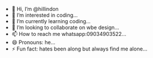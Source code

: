 - 👋 Hi, I’m @hillindon
- 👀 I’m interested in coding...
- 🌱 I’m currently learning coding...
- 💞️ I’m looking to collaborate on wbe design...
- 📫 How to reach me whatsapp:09034903522...
- 😄 Pronouns: he...
- ⚡ Fun fact: hates been along but always find me alone...

<!---
hillindon/hillindon is a ✨ special ✨ repository because its `README.md` (this file) appears on your GitHub profile.
You can click the Preview link to take a look at your changes.
--->
